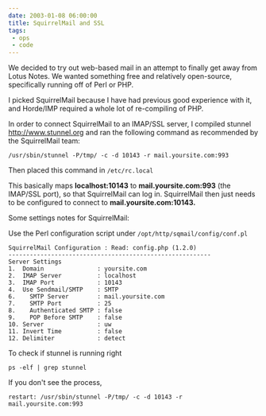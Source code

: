 ```yaml
---
date: 2003-01-08 06:00:00
title: SquirrelMail and SSL
tags:
 - ops
 - code
---
```


We decided to try out web-based mail in an attempt to finally get away from Lotus Notes.  We wanted something free and relatively open-source, specifically running off of Perl or PHP.

I picked SquirrelMail because I have had previous good experience with it, and Horde/IMP required a whole lot of re-compiling of PHP.

In order to connect SquirrelMail to an IMAP/SSL server, I compiled stunnel
http://www.stunnel.org and ran the following command as recommended by the
SquirrelMail team:

    /usr/sbin/stunnel -P/tmp/ -c -d 10143 -r mail.yoursite.com:993

Then placed this command in `/etc/rc.local`

This basically maps **localhost:10143** to **mail.yoursite.com:993** (the IMAP/SSL port), so that SquirrelMail can log in. SquirrelMail then just needs to be configured to connect to **mail.yoursite.com:10143.**

Some settings notes for SquirrelMail:

Use the Perl configuration script under `/opt/http/sqmail/config/conf.pl`

    SquirrelMail Configuration : Read: config.php (1.2.0)
    ---------------------------------------------------------
    Server Settings
    1.  Domain               : yoursite.com
    2.  IMAP Server          : localhost
    3.  IMAP Port            : 10143
    4.  Use Sendmail/SMTP    : SMTP
    6.    SMTP Server        : mail.yoursite.com
    7.    SMTP Port          : 25
    8.    Authenticated SMTP : false
    9.    POP Before SMTP    : false
    10. Server               : uw
    11. Invert Time          : false
    12. Delimiter            : detect

To check if stunnel is running right

    ps -elf | grep stunnel

If you don't see the process,

    restart: /usr/sbin/stunnel -P/tmp/ -c -d 10143 -r mail.yoursite.com:993


